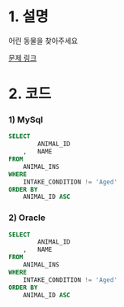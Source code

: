 # 1. 설명
어린 동물을 찾아주세요

[문제 링크](https://programmers.co.kr/learn/courses/30/lessons/59037)


# 2. 코드
### 1) MySql
```sql
SELECT 
        ANIMAL_ID
    ,   NAME
FROM 
    ANIMAL_INS
WHERE 
    INTAKE_CONDITION != 'Aged'
ORDER BY 
    ANIMAL_ID ASC
```

### 2) Oracle
```sql
SELECT 
        ANIMAL_ID
    ,   NAME
FROM 
    ANIMAL_INS
WHERE 
    INTAKE_CONDITION != 'Aged'
ORDER BY 
    ANIMAL_ID ASC
```